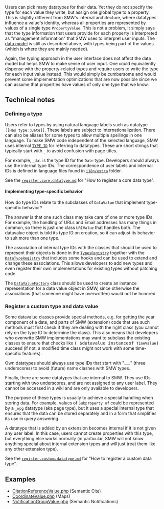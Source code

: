 Users can pick many datatypes for their data. Yet they do not specify the type for each value they write, but assign one global type to a property. This is slightly different from SMW's internal architecture, where datatypes influence a value's identity, whereas all properties are represented by values of a single type `PropertyValue`. This is not a problem, it simply says that the type information that users provide for each property is interpreted as "management information" that SMW uses to interpret user inputs. The [data model][datamodel] is still as described above, with types being part of the values (which is where they are mainly needed).

Again, the typing approach in the user interface does not affect the data model but helps SMW to make sense of user input. One could equivalently dispense with the property-related types and require users to write the type for each input value instead. This would simply be cumbersome and would prevent some implementation optimizations that are now possible since we can assume that properties have values of only one type that we know.

## Technical notes

### Defining a type

Users refer to types by using natural language labels such as datatype `[[Has type::Date]]`. These labels are subject to internationalization. There can also be aliases for some types to allow multiple spellings in one language. To make SMW code independent of the selected language, SMW uses internal [`TYPE_ID`][typesregistry] for referring to datatypes. These are short strings that typically start with `_` to avoid confusion with page titles.

For example, `_dat` is the type ID for the `Date` type. Developers should always use the internal type IDs. The correspondence of user labels and internal IDs is defined in language files found in [`i18n/extra`][i18n-extra] folder.

See the [`register.core.datatype.md`](https://github.com/SemanticMediaWiki/SemanticMediaWiki/blob/master/docs/examples/register.core.datatype.md) for "How to register a core data type".

#### Implementing type-specific behavior

How do type IDs relate to the subclasses of `DataValue` that implement type-specific behavior?

The answer is that one such class may take care of one or more type IDs. For example, the handling of URLs and Email addresses has many things in common, so there is just one class `URIValue` that handles both. The datavalue object is told its type ID on creation, so it can adjust its behavior to suit more than one type.

The association of internal type IDs with the classes that should be used to represent their objects is done in the [`TypesRegistry`][typesregistry] together with the [`DataTypeRegistry`][datatypetegistry] that includes some hooks and can be used to extend and change these associations. This allows developers to add new types and even register their own implementations for existing types without patching code.

The [`DataValueFactory`][datavaluefactory] class should be used to create an instance representation for a data value object in SMW, since otherwise the associations (that someone might have overwritten) would not be honored.

### Register a custom type and data value

Some datavalue classes provide special methods, e.g. for getting the year component of a date, and parts of SMW (extension) code that use such methods must first check if they are dealing with the right class (you cannot rely on the type ID to determine the class). This also means that developers who overwrite SMW implementations may want to subclass the existing classes to ensure that checks like <tt>( $datavalue instanceof `TimeValue`)</tt> succeed (if not, a modified time class might not work with some time-specific features).

Own datatypes should always use type IDs that start with "___" (three underscores) to avoid (future) name clashes with SMW types.

Finally, there are some datatypes that are internal to SMW. They use IDs starting with two underscores, and are not assigned to any user label. They cannot be accessed in a wiki and are only available to developers.

The purpose of these types is usually to achieve a special handling when storing data. For example, values of `Subproperty of` could be represented by a `_wpg` datatype (aka page type), but it uses a special internal type that ensures that the data can be stored separately and in a form that simplifies its use in query answering.

A datatype that is added by an extension becomes internal if it is not given any user label. In this case, users cannot create properties with this type, but everything else works normally (in particular, SMW will not know anything special about internal extension types and will just treat them like any other extension type).

See the [`register.custom.datatype.md`](https://github.com/SemanticMediaWiki/SemanticMediaWiki/blob/master/docs/examples/register.custom.datatype.md) for "How to register a custom data type".

## Examples

- [CitationReferenceValue.php](https://github.com/SemanticMediaWiki/SemanticCite/blob/master/src/DataValues/CitationReferenceValue.php) (Semantic Cite)
- [CoordinateValue.php](https://github.com/JeroenDeDauw/Maps/blob/master/src/SemanticMW/DataValues/CoordinateValue.php) (Maps)
- [NotificationGroupValue.php](https://github.com/SemanticMediaWiki/SemanticNotifications/blob/master/src/DataValues/NotificationGroupValue.php) (Semantic Notifications)

[datamodel]:https://github.com/SemanticMediaWiki/SemanticMediaWiki/blob/master/docs/architecture/datamodel.md
[dataitem]:https://github.com/SemanticMediaWiki/SemanticMediaWiki/blob/master/docs/architecture/datamodel.dataitem.md
[semanticdata]:https://github.com/SemanticMediaWiki/SemanticMediaWiki/blob/master/docs/architecture/datamodel.semanticdata.md
[datavalue]:https://github.com/SemanticMediaWiki/SemanticMediaWiki/blob/master/docs/architecture/datamodel.datavalue.md
[datatype]:https://github.com/SemanticMediaWiki/SemanticMediaWiki/blob/master/docs/architecture/datamodel.datatype.md
[typesregistry]:https://github.com/SemanticMediaWiki/SemanticMediaWiki/blob/master/src/TypesRegistry.php
[datatypetegistry]:https://github.com/SemanticMediaWiki/SemanticMediaWiki/blob/master/src/DataTypeRegistry.php
[datavaluefactory]:https://github.com/SemanticMediaWiki/SemanticMediaWiki/blob/master/src/DataValueFactory.php
[i18n-extra]:https://github.com/SemanticMediaWiki/SemanticMediaWiki/tree/master/i18n/extra
